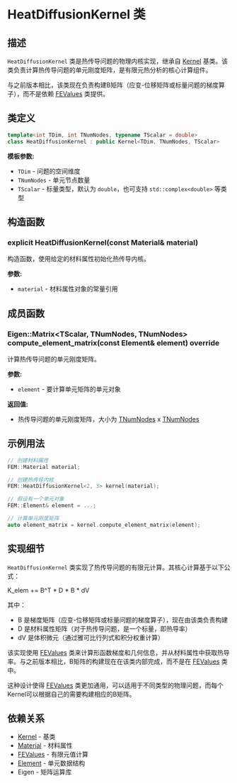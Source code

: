 # HeatDiffusionKernel 类

## 描述

`HeatDiffusionKernel` 类是热传导问题的物理内核实现，继承自 [Kernel](Kernel.md) 基类。该类负责计算热传导问题的单元刚度矩阵，是有限元热分析的核心计算组件。

与之前版本相比，该类现在负责构建B矩阵（应变-位移矩阵或标量问题的梯度算子），而不是依赖 [FEValues](../../core/classes/FEValues.md) 类提供。

## 类定义

```cpp
template<int TDim, int TNumNodes, typename TScalar = double>
class HeatDiffusionKernel : public Kernel<TDim, TNumNodes, TScalar>
```

**模板参数:**
- `TDim` - 问题的空间维度
- `TNumNodes` - 单元节点数量
- `TScalar` - 标量类型，默认为 `double`，也可支持 `std::complex<double>` 等类型

## 构造函数

### explicit HeatDiffusionKernel(const Material& material)

构造函数，使用给定的材料属性初始化热传导内核。

**参数:**
- `material` - 材料属性对象的常量引用

## 成员函数

### Eigen::Matrix<TScalar, TNumNodes, TNumNodes> compute_element_matrix(const Element& element) override

计算热传导问题的单元刚度矩阵。

**参数:**
- `element` - 要计算单元矩阵的单元对象

**返回值:**
- 热传导问题的单元刚度矩阵，大小为 [TNumNodes](file:///E:/code/cpp/ETS_FEM_Kernel/fem/kernels/HeatDiffusionKernel.hpp#L17) x [TNumNodes](file:///E:/code/cpp/ETS_FEM_Kernel/fem/kernels/HeatDiffusionKernel.hpp#L17)

## 示例用法

```cpp
// 创建材料属性
FEM::Material material;

// 创建热传导内核
FEM::HeatDiffusionKernel<2, 3> kernel(material);

// 假设有一个单元对象
FEM::Element& element = ...;

// 计算单元刚度矩阵
auto element_matrix = kernel.compute_element_matrix(element);
```

## 实现细节

`HeatDiffusionKernel` 类实现了热传导问题的有限元计算。其核心计算基于以下公式：

K_elem += B^T * D * B * dV

其中：
- B 是梯度矩阵（应变-位移矩阵或标量问题的梯度算子），现在由该类负责构建
- D 是材料属性矩阵（对于热传导问题，是一个标量，即热导率）
- dV 是体积微元（通过雅可比行列式和积分权重计算）

该实现使用 [FEValues](../../core/classes/FEValues.md) 类来计算形函数梯度和几何信息，并从材料属性中获取热导率。与之前版本相比，B矩阵的构建现在在该类内部完成，而不是在 [FEValues](../../core/classes/FEValues.md) 类中。

这种设计使得 [FEValues](../../core/classes/FEValues.md) 类更加通用，可以适用于不同类型的物理问题，而每个Kernel可以根据自己的需要构建相应的B矩阵。

## 依赖关系

- [Kernel](Kernel.md) - 基类
- [Material](../../materials/classes/Material.md) - 材料属性
- [FEValues](../../core/classes/FEValues.md) - 有限元值计算
- [Element](../../mesh/classes/Element.md) - 单元数据结构
- Eigen - 矩阵运算库